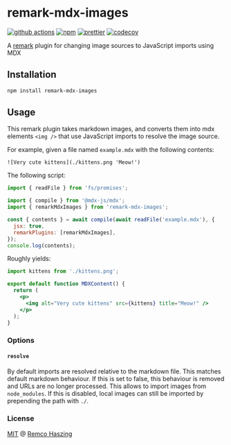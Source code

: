 # remark-mdx-images

[![github actions](https://github.com/remcohaszing/remark-mdx-images/actions/workflows/ci.yml/badge.svg)](https://github.com/remcohaszing/remark-mdx-images/actions/workflows/ci.yml)
[![npm](https://img.shields.io/npm/v/remark-mdx-images)](https://www.npmjs.com/package/remark-mdx-images)
[![prettier](https://img.shields.io/badge/code_style-prettier-ff69b4.svg)](https://prettier.io)
[![codecov](https://codecov.io/gh/remcohaszing/remark-mdx-images/branch/main/graph/badge.svg)](https://codecov.io/gh/remcohaszing/remark-mdx-images)

A [remark](https://remark.js.org) plugin for changing image sources to JavaScript imports using MDX

## Installation

```sh
npm install remark-mdx-images
```

## Usage

This remark plugin takes markdown images, and converts them into mdx elements `<img />` that use
JavaScript imports to resolve the image source.

For example, given a file named `example.mdx` with the following contents:

```mdx
![Very cute kittens](./kittens.png 'Meow!')
```

The following script:

```js
import { readFile } from 'fs/promises';

import { compile } from '@mdx-js/mdx';
import { remarkMdxImages } from 'remark-mdx-images';

const { contents } = await compile(await readFile('example.mdx'), {
  jsx: true,
  remarkPlugins: [remarkMdxImages],
});
console.log(contents);
```

Roughly yields:

```jsx
import kittens from './kittens.png';

export default function MDXContent() {
  return (
    <p>
      <img alt="Very cute kittens" src={kittens} title="Meow!" />
    </p>
  );
}
```

### Options

#### `resolve`

By default imports are resolved relative to the markdown file. This matches default markdown
behaviour. If this is set to false, this behaviour is removed and URLs are no longer processed. This
allows to import images from `node_modules`. If this is disabled, local images can still be imported
by prepending the path with `./`.

### License

[MIT](LICENSE.md) @ [Remco Haszing](https://github.com/remcohaszing)
